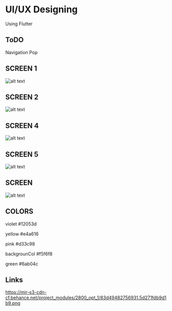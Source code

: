 # UI/UX Designing

Using Flutter

## ToDO
  Navigation Pop


## SCREEN 1
![alt text](https://github.com/abhi123vj/Events_access/blob/Abhiram/reff%20imgs/CreatedScreen3.png?raw=true)

## SCREEN 2
![alt text](https://github.com/abhi123vj/Events_access/blob/Abhiram/reff%20imgs/CreatedScreen1.png?raw=true)

## SCREEN 4
![alt text](https://github.com/abhi123vj/Events_access/blob/Abhiram/reff%20imgs/CreatedScreen2.png?raw=true)

## SCREEN 5
![alt text](https://github.com/abhi123vj/Events_access/blob/Abhiram/reff%20imgs/CreatedScreen2.png?raw=true)

## SCREEN 
![alt text](https://github.com/abhi123vj/Events_access/blob/Abhiram/reff%20imgs/CreatedScreen2.png?raw=true)


## COLORS

  violet           #12053d  
  
  yellow           #e4a616

  pink             #d33c98
  
  backgrounCol     #f5f6f8

  green            #6ab04c

## Links

https://mir-s3-cdn-cf.behance.net/project_modules/2800_opt_1/83d49482756931.5d271fdb9d1b9.png 
